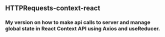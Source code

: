 ## HTTPRequests-context-react

### My version on how to make api calls to server and manage global state in React Context API using Axios and useReducer.

